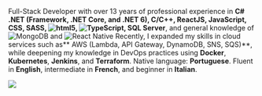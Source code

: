 Full-Stack Developer with over 13 years of professional experience in **C# .NET (Framework, .NET Core, and
.NET 6), C/C++, ReactJS, JavaScript, CSS, SASS, <img alt="html5" src="https://img.shields.io/badge/-HTML5-E34F26?style=flat-square&logo=html5&logoColor=white" />, <img alt="TypeScript" src="https://img.shields.io/badge/-TypeScript-007ACC?style=flat-square&logo=typescript&logoColor=white" />, SQL Server**, and general knowledge of <img alt="MongoDB" src="https://img.shields.io/badge/-MongoDB-13aa52?style=flat-square&logo=mongodb&logoColor=white" />
and <img alt="React Native" src="https://img.shields.io/badge/React_Native-61DAFB?style=flat-square&logo=react&logoColor=black" />
Recently, I expanded my skills in cloud services such as** AWS (Lambda, API Gateway, DynamoDB, SNS, SQS)**,
while deepening my knowledge in DevOps practices using **Docker**, **Kubernetes**, **Jenkins**, and **Terraform**.
Native language: **Portuguese**. Fluent in **English**, intermediate in **French**, and beginner in **Italian**.

![](https://komarev.com/ghpvc/?username=kaiqueqg&color=1D1D1D)

<!--
**kaiqueqg/kaiqueqg** is a ✨ _special_ ✨ repository because its `README.md` (this file) appears on your GitHub profile.

Here are some ideas to get you started:

- 🔭 I’m currently working on ...
- 🌱 I’m currently learning ...
- 👯 I’m looking to collaborate on ...
- 🤔 I’m looking for help with ...
- 💬 Ask me about ...
- 📫 How to reach me: ...
- 😄 Pronouns: ...
- ⚡ Fun fact: ...
-->
